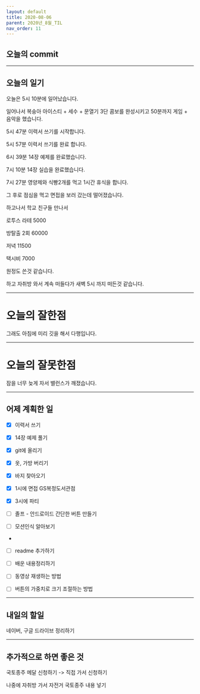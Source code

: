 ```yaml
---
layout: default
title: 2020-08-06
parent: 2020년_8월_TIL
nav_order: 11
---
```


## 오늘의 commit

---

## 오늘의 일기

오늘은 5시 10분에 일어났습니다.

일어나서 복숭아 아이스티 + 세수 + 문열기 3단 콤보를 완성시키고 50분까지 게임 + 음악을 했습니다.

5시 47분 이력서 쓰기를 시작합니다.

5시 57분 이력서 쓰기를 완료 합니다.

6시 39분 14장 예제를 완료했습니다.

7시 10분 14장 실습을 완료했습니다.

7시 27분 영양제와 식빵2개를 먹고 1시간 휴식을 합니다.

그 후로 점심을 먹고 면접을 보러 갔는데 떨어졌습니다.

하고나서 학교 친구들 만나서

로투스 라테 5000

방탈출 2회 60000

저녁 11500

택시비 7000

원정도 쓴것 같습니다.

하고 자취방 와서 계속 떠들다가 새벽 5시 까지 떠든것 같습니다.

---

# 오늘의 잘한점

그래도 아침에 미리 깃을 해서 다행입니다.

---

# 오늘의 잘못한점

잠을 너무 늦게 자서 밸런스가 깨졌습니다.

---

## 어제 계획한 일

- [X] 이력서 쓰기

- [X] 14장 예제 풀기

- [X] git에 올리기

- [X] 옷, 가방 버리기

- [X] 바지 찾아오기

- [X] 1시에 면접 GS복정도서관점

- [X] 3시에 파티

- [ ] 졸프 - 안드로이드 간단한 버튼 만들기

- [ ] 모션인식 알아보기

+

- [ ] readme 추가하기

- [ ] 배운 내용정리하기

- [ ] 동영상 재생하는 방법

- [ ] 버튼의 가중치로 크기 조절하는 방법

---

## 내일의 할일

네이버, 구글 드라이브 정리하기

---

## 추가적으로 하면 좋은 것

국토종주 메달 신청하기 -> 직접 가서 신청하기

나중에 자취방 가서 자전거 국토종주 내용 넣기